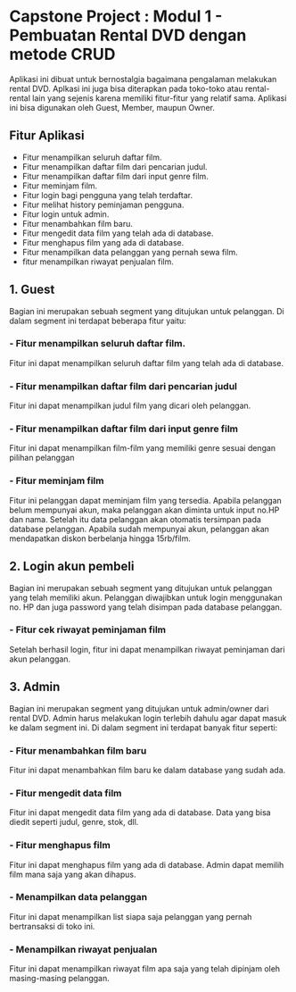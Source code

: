 # Capstone Project : Modul 1 - Pembuatan Rental DVD dengan metode CRUD
Aplikasi ini dibuat untuk bernostalgia bagaimana pengalaman melakukan rental DVD.
Aplkasi ini juga bisa diterapkan pada toko-toko atau rental-rental lain yang sejenis karena memiliki fitur-fitur yang relatif sama.
Aplikasi ini bisa digunakan oleh Guest, Member, maupun Owner.

## Fitur Aplikasi
- Fitur menampilkan seluruh daftar film.
- Fitur menampilkan daftar film dari pencarian judul.
- Fitur menampilkan daftar film dari input genre film.
- Fitur meminjam film.
- Fitur login bagi pengguna yang telah terdaftar.
- Fitur melihat history peminjaman pengguna.
- Fitur login untuk admin.
- Fitur menambahkan film baru.
- Fitur mengedit data film yang telah ada di database.
- Fitur menghapus film yang ada di database.
- Fitur menampilkan data pelanggan yang pernah sewa film.
- fitur menampilkan riwayat penjualan film.

## 1. Guest
Bagian ini merupakan sebuah segment yang ditujukan untuk pelanggan. Di dalam segment ini terdapat beberapa fitur yaitu:

### - Fitur menampilkan seluruh daftar film.
Fitur ini dapat menampilkan seluruh daftar film yang telah ada di database.

### - Fitur menampilkan daftar film dari pencarian judul
Fitur ini dapat menampilkan judul film yang dicari oleh pelanggan.

### - Fitur menampilkan daftar film dari input genre film
Fitur ini dapat menampilkan film-film yang memiliki genre sesuai dengan pilihan pelanggan

### - Fitur meminjam film
Fitur ini pelanggan dapat meminjam film yang tersedia. Apabila pelanggan belum mempunyai akun, maka pelanggan akan diminta untuk input no.HP dan nama. Setelah itu data pelanggan akan otomatis tersimpan pada database pelanggan. Apabila sudah mempunyai akun, pelanggan akan mendapatkan diskon berbelanja hingga 15rb/film.

## 2. Login akun pembeli
Bagian ini merupakan sebuah segment yang ditujukan untuk pelanggan yang telah memiliki akun. Pelanggan diwajibkan untuk login menggunakan no. HP dan juga password yang telah disimpan pada database pelanggan.

### - Fitur cek riwayat peminjaman film
Setelah berhasil login, fitur ini dapat menampilkan riwayat peminjaman dari akun pelanggan.

## 3. Admin
Bagian ini merupakan segment yang ditujukan untuk admin/owner dari rental DVD. Admin harus melakukan login terlebih dahulu agar dapat masuk ke dalam segment ini. Di dalam segment ini terdapat banyak fitur seperti:

### - Fitur menambahkan film baru
Fitur ini dapat menambahkan film baru ke dalam database yang sudah ada.

### - Fitur mengedit data film
Fitur ini dapat mengedit data film yang ada di database. Data yang bisa diedit seperti judul, genre, stok, dll.

### - Fitur menghapus film
Fitur ini dapat menghapus film yang ada di database. Admin dapat memilih film mana saja yang akan dihapus.

### - Menampilkan data pelanggan
Fitur ini dapat menampilkan list siapa saja pelanggan yang pernah bertransaksi di toko ini.

### - Menampilkan riwayat penjualan
Fitur ini dapat menampilkan riwayat film apa saja yang telah dipinjam oleh masing-masing pelanggan.


